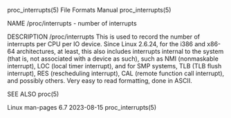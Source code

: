 proc_interrupts(5)						      File Formats Manual						    proc_interrupts(5)

NAME
       /proc/interrupts - number of interrupts

DESCRIPTION
       /proc/interrupts
	      This  is	used  to  record the number of interrupts per CPU per IO device.  Since Linux 2.6.24, for the i386 and x86-64 architectures, at least,
	      this also includes interrupts internal to the system (that is, not associated with a device as such), such as NMI (nonmaskable  interrupt),  LOC
	      (local timer interrupt), and for SMP systems, TLB (TLB flush interrupt), RES (rescheduling interrupt), CAL (remote function call interrupt), and
	      possibly others.	Very easy to read formatting, done in ASCII.

SEE ALSO
       proc(5)

Linux man-pages 6.7							  2023-08-15							    proc_interrupts(5)
